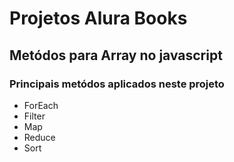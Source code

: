 # Projetos Alura Books

## Metódos para Array no javascript

### Principais metódos aplicados neste projeto

-   ForEach
-   Filter
-   Map
-   Reduce
-   Sort
